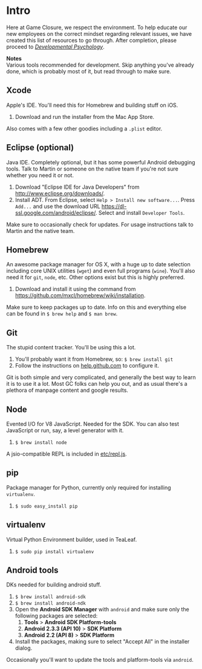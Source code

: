 # Intro
Here at Game Closure, we respect the environment. To help educate our new employees on the correct mindset regarding relevant issues, we have created this list of resources to go through. After completion, please proceed to *[Developmental Psychology](SDK.md)*.

**Notes**<br>
Various tools recommended for development. Skip anything you've already done, which is probably most of it, but read through to make sure.


## Xcode
Apple's IDE. You'll need this for Homebrew and building stuff on iOS.

1. Download and run the installer from the Mac App Store.

Also comes with a few other goodies including a `.plist` editor.


## Eclipse (optional)
Java IDE. Completely optional, but it has some powerful Android debugging tools. Talk to Martin or someone on the native team if you're not sure whether you need it or not.

1. Download "Eclipse IDE for Java Developers" from http://www.eclipse.org/downloads/.
2. Install ADT. From Eclipse, select `Help > Install new software...`. Press `Add...` and use the download URL https://dl-ssl.google.com/android/eclipse/. Select and install `Developer Tools`.

Make sure to occasionally check for updates. For usage instructions talk to Martin and the native team.


## Homebrew
An awesome package manager for OS X, with a huge up to date selection including core UNIX utilities (`wget`) and even full programs (`wine`). You'll also need it for `git`, `node`, etc. Other options exist but this is highly preferred.

1. Download and install it using the command from https://github.com/mxcl/homebrew/wiki/installation.

Make sure to keep packages up to date. Info on this and everything else can be found in `$ brew help` and `$ man brew`.


## Git
The stupid content tracker. You'll be using this a lot.

1. You'll probably want it from Homebrew, so: `$ brew install git`
2. Follow the instructions on [help.github.com](http://help.github.com/mac-set-up-git/) to configure it.

Git is both simple and very complicated, and generally the best way to learn it is to use it a lot. Most GC folks can help you out, and as usual there's a plethora of manpage content and google results.


## Node
Evented I/O for V8 JavaScript. Needed for the SDK. You can also test JavaScript or run, say, a level generator with it.

1. `$ brew install node`

A jsio-compatible REPL is included in [etc/repl.js](etc/repl.js).


## pip
Package manager for Python, currently only required for installing `virtualenv`.

1. `$ sudo easy_install pip`


## virtualenv
Virtual Python Environment builder, used in TeaLeaf.

1. `$ sudo pip install virtualenv`


## Android tools
DKs needed for building android stuff.

1. `$ brew install android-sdk`
2. `$ brew install android-ndk`
3. Open the **Android SDK Manager** with `android` and make sure only the following packages are selected:
	1. **Tools** > **Android SDK Platform-tools**
	2. **Android 2.3.3 (API 10)** > **SDK Platform**
	3. **Android 2.2 (API 8)** > **SDK Platform**
4. Install the packages, making sure to select "Accept All" in the installer dialog.

Occasionally you'll want to update the tools and platform-tools via `android`.